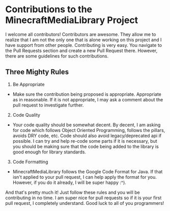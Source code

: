 # Contributions to the MinecraftMediaLibrary Project

I welcome all contributors! Contributors are awesome. They allow me to realize that I am not the only one that is alone
working on this project and I have support from other people. Contributing is very easy. You navigate to the Pull Requests
section and create a new Pull Request there. However, there are some guidelines for such contributions.

## Three Mighty Rules

1) Be Appropriate
  - Make sure the contribution being proposed is appropriate. Appropriate as in reasonable. If it is not appropriate, I
    may ask a comment about the pull request to investigate further.
    
2) Code Quality
  - Your code quality should be somewhat decent. By decent, I am asking for code which follows Object Oriented Programming,
    follows the pillars, avoids DRY code, etc. Code should also avoid legacy/deprecated api if possible. I can try and help
    re-code some parts if it is necessary, but you should be making sure that the code being added to the library is good
    enough for library standards.
    
3) Code Formatting
  - MinecraftMediaLibrary follows the Google Code Format for Java. If that isn't applied to your pull request, I can help
    apply the format for you. However, if you do it already, I will be super happy :^).

And that's pretty much it! Just follow these rules and you will be contributing in no time. I am super nice for pull requests
so if it is your first pull request, I completely understand. Good luck to all of you programmers!
